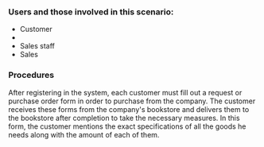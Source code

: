 ### Users and those involved in this scenario:
- Customer
- 
- Sales staff
- Sales

### Procedures
After registering in the system, each customer must fill out a request or purchase order form in order to purchase from the company. The customer receives these forms from the company's bookstore and delivers them to the bookstore after completion to take the necessary measures. In this form, the customer mentions the exact specifications of all the goods he needs along with the amount of each of them.
